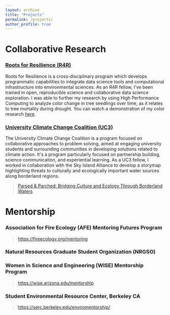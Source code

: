```yaml
---
layout: archive
title: "Projects"
permalink: /projects/
author_profile: true
---
```


# Collaborative Research

### [Roots for Resilience (R4R)](https://datascience.arizona.edu/r4r)

Roots for Resilience is a cross-disciplinary program which develops programmatic capabilities to integrate data science tools and computational infrastructure into environmental sciences. As an R4R fellow, I've been trained in open, reproducible science and collaborative data science exploration. I was able to further my research by using High Performance Computing to analyze color change in tree seedlings over time, as it relates to tree mortality during drought. You can watch a demonstration of my color research [here](https://drive.google.com/file/d/1NEY4lEk8jLr8HUqctRIV1gWWjdfkqzBv/view?usp=sharing).

### [University Climate Change Coalition (UC3)](https://secondnature.org/initiative/uc3-coalition/)

The University Climate Change Coalition is a program focused on collaborative approaches to problem solving, aimed at engaging university students and surrounding communities in developing solutions related to climate action. It's a program particularly focused on partnership building, science communication, and experiential learning. As a UC3 fellow, I worked in collaboration with the Sky Island Alliance to develop a storymap highlighting threats to culturally and ecologically important water sources along borderland regions.

>[Parsed & Parched: Bridging Culture and Ecology Through Borderland Waters](https://storymaps.arcgis.com/stories/c6b8dcbb55df4373a8b4f4c2e7a5b192)


# Mentorship

### Association for Fire Ecology (AFE) Mentoring Futures Program
> https://fireecology.org/mentoring

### Natural Resources Graduate Student Organization (NRGSO)

### Women in Science and Engineering (WISE) Mentorship Program
> https://wise.arizona.edu/mentorship

### Student Environmental Resource Center, Berkeley CA
> https://serc.berkeley.edu/enviromentorship/
